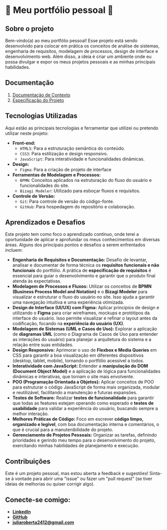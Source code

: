 # 🌟 Meu portfólio pessoal 🌟
## Sobre o projeto 
Bem-vindo(a) ao meu portfólio pessoal! Esse projeto está sendo desenvolvido para colocar em prática os conceitos de análise de sistemas, engenharia de requisitos, modelagem de processos, design de interface e desenvolvimento web. Além disso, a ideia é criar um ambiente onde eu possa divulgar e expor os meus projetos pessoais e as minhas principais habilidades.

## Documentação

<ol>
<li><a href="docs/01-Documentação de Contexto.md"> Documentação de Contexto</a></li>
<li><a href="docs/02-Especificações do Projeto.md"> Especificação do Projeto</a></li>

</ol>

## Tecnologias Utilizadas 

Aqui estão as principais tecnologias e ferramentar que utilizei ou pretendo utilizar neste projeto:

* **Front-end:**
    * `HTML5`: Para a estruturação semântica do conteúdo.
    * `CSS3`: Para estilização e design responsivo.
    * `JavaScript`: Para interatividade e funcionalidades dinâmicas.
* **Design:**
    * `Figma`: Para a criação de projeto de interface 
* **Ferramentas de Modelagem e Processos:**
    * `BPMN`: Conceitos aplicados na estruturação do fluxo do usuário e funcionalidades do site.
    * `Bizagi Modeler`: Utilizado para esboçar fluxos e requisitos.
* **Controle de Versão:**
    * `Git`: Para controle de versão do código-fonte.
    * `GitHub`: Para hospedagem do repositório e colaboração.

## Aprendizados e Desafios

Este projeto tem como foco o aprendizado contínuo, onde terei a oportunidade de aplicar e aprofundar os meus conhecimentos em diversas áreas. Alguns dos principais pontos e desafios a serem enfrentados incluem:

* **Engenharia de Requisitos e Documentação:** Desafio de levantar, analisar e documentar de forma técnica os **requisitos funcionais e não funcionais** do portfólio. A prática de **especificação de requisitos** é essencial para guiar o desenvolvimento e garantir que o produto final atenda às expectativas.
* **Modelagem de Processos e Fluxos:** Utilizar os conceitos de **BPMN (Business Process Model and Notation)** e o **Bizagi Modeler** para visualizar e estruturar o fluxo do usuário no site. Isso ajuda a garantir uma navegação intuitiva e uma experiência otimizada.
* **Design de Interface (UI/UX) com Figma:** Aplicar princípios de design e utilizando o **Figma** para criar wireframes, mockups e protótipos da interface do usuário. Isso permite visualizar e refinar o layout antes da codificação, focando na **experiência do usuário (UX)**.
* **Modelagem de Sistemas (UML e Casos de Uso):** Explorar a aplicação de **diagramas UML** (como o Diagrama de Casos de Uso para entender as interações do usuário) para planejar a arquitetura do sistema e a relação entre suas entidades.
* **Design Responsivo:** Aprimorar o uso de **Flexbox e Media Queries** em CSS para garantir a boa visualização em diferentes dispositivos (desktop, tablet, mobile), tornando o portfólio acessível a todos.
* **Interatividade com JavaScript:** Entender a **manipulação do DOM (Document Object Model)** e a aplicação de lógica para funcionalidades dinâmicas e interativas, que tornam o site mais envolvente.
* **POO (Programação Orientada a Objetos):** Aplicar conceitos de POO para estruturar o código JavaScript de forma mais organizada, modular e reutilizável, facilitando a manutenção e futuras expansões.
* **Testes de Software:** Realizar **testes de funcionalidade** para garantir que todas as features estejam operando como esperado e **testes de usabilidade** para validar a experiência do usuário, buscando sempre a melhor interação.
* **Melhores Práticas de Código:** Foco em escrever **código limpo, organizado e legível**, com boa documentação interna e comentários, o que é crucial para a manutenibilidade do projeto.
* **Gerenciamento de Projetos Pessoais:** Organizar as tarefas, definindo prioridades e gerindo meu tempo para o desenvolvimento do projeto, exercitando minhas habilidades de planejamento e execução.

## Contribuições

Este é um projeto pessoal, mas estou aberta a feedback e sugestões! Sinta-se à vontade para abrir uma "issue" ou fazer um "pull request" (se tiver ideias de melhorias ou quiser corrigir algo).

## Conecte-se comigo:

* **[LinkedIn](https://www.linkedin.com/in/juliarobertasouza/)**
* **[GitHub](https://github.com/juliarobertasa)**
* **juliaroberta2412@gmail.com**

